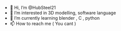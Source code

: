 - 👋 Hi, I’m @HubSteel21
- 👀 I’m interested in 3D modelling, software language
- 🌱 I’m currently learning blender , C , python
- 📫 How to reach me ( You cant )
